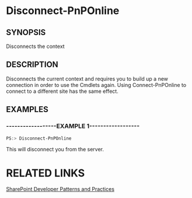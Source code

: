 # Disconnect-PnPOnline

## SYNOPSIS
Disconnects the context

## DESCRIPTION
Disconnects the current context and requires you to build up a new connection in order to use the Cmdlets again. Using Connect-PnPOnline to connect to a different site has the same effect.

## EXAMPLES

### ------------------EXAMPLE 1------------------
```powershell
PS:> Disconnect-PnPOnline
```

This will disconnect you from the server.

# RELATED LINKS

[SharePoint Developer Patterns and Practices](http://aka.ms/sppnp)